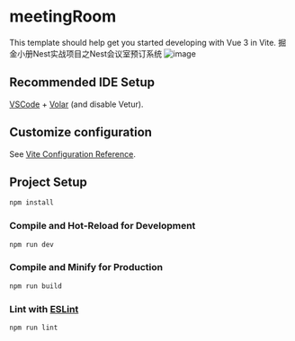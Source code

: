 # meetingRoom

This template should help get you started developing with Vue 3 in Vite.
掘金小册Nest实战项目之Nest会议室预订系统
![image](https://github.com/FluffyChi-Xing/meetingRoom/assets/121754413/5b789f78-33f2-4106-bac3-e6d0f25f9690)


## Recommended IDE Setup

[VSCode](https://code.visualstudio.com/) + [Volar](https://marketplace.visualstudio.com/items?itemName=Vue.volar) (and disable Vetur).

## Customize configuration

See [Vite Configuration Reference](https://vitejs.dev/config/).

## Project Setup

```sh
npm install
```

### Compile and Hot-Reload for Development

```sh
npm run dev
```

### Compile and Minify for Production

```sh
npm run build
```

### Lint with [ESLint](https://eslint.org/)

```sh
npm run lint
```
